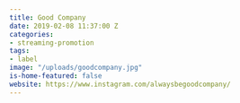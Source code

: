 ```yaml
---
title: Good Company
date: 2019-02-08 11:37:00 Z
categories:
- streaming-promotion
tags:
- label
image: "/uploads/goodcompany.jpg"
is-home-featured: false
website: https://www.instagram.com/alwaysbegoodcompany/
---
```


